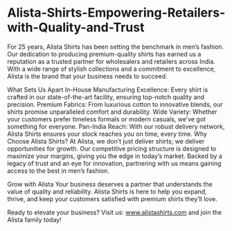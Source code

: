 # Alista-Shirts-Empowering-Retailers-with-Quality-and-Trust
For 25 years, Alista Shirts has been setting the benchmark in men’s fashion. Our dedication to producing premium-quality shirts has earned us a reputation as a trusted partner for wholesalers and retailers across India. With a wide range of stylish collections and a commitment to excellence, Alista is the brand that your business needs to succeed.

What Sets Us Apart
In-House Manufacturing Excellence: Every shirt is crafted in our state-of-the-art facility, ensuring top-notch quality and precision.
Premium Fabrics: From luxurious cotton to innovative blends, our shirts promise unparalleled comfort and durability.
Wide Variety: Whether your customers prefer timeless formals or modern casuals, we’ve got something for everyone.
Pan-India Reach: With our robust delivery network, Alista Shirts ensures your stock reaches you on time, every time.
Why Choose Alista Shirts?
At Alista, we don’t just deliver shirts; we deliver opportunities for growth. Our competitive pricing structure is designed to maximize your margins, giving you the edge in today’s market. Backed by a legacy of trust and an eye for innovation, partnering with us means gaining access to the best in men’s fashion.

Grow with Alista
Your business deserves a partner that understands the value of quality and reliability. Alista Shirts is here to help you expand, thrive, and keep your customers satisfied with premium shirts they’ll love.

Ready to elevate your business? Visit us: www.alistashirts.com and join the Alista family today!

